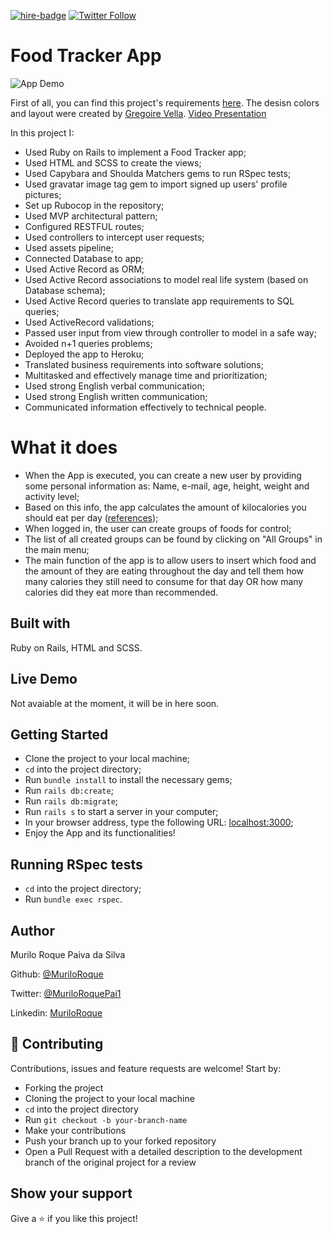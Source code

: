 [![hire-badge](https://img.shields.io/badge/Consult%20/%20Hire%20Murilo-Click%20to%20Contact-brightgreen)](mailto:muriloengqui@gmail.com) [![Twitter Follow](https://img.shields.io/twitter/follow/MuriloRoquePai1?label=Follow%20Murilo%20on%20Twitter&style=social)](https://twitter.com/MuriloRoquePai1)

# Food Tracker App

![App Demo](https://giphy.com/gifs/ZeX6jRq7IvKGLWDYyS/html5)

First of all, you can find this project's requirements [here](https://www.notion.so/Group-our-transactions-ccea2b6642664540a70de9f30bdff4ce).
The desisn colors and layout were created by [Gregoire Vella](https://www.behance.net/gregoirevella).
[Video Presentation](loom.com)

In this project I:

- Used Ruby on Rails to implement a Food Tracker app;
- Used HTML and SCSS to create the views;
- Used Capybara and Shoulda Matchers gems to run RSpec tests;
- Used gravatar image tag gem to import signed up users' profile pictures;
- Set up Rubocop in the repository;
- Used MVP architectural pattern;
- Configured RESTFUL routes;
- Used controllers to intercept user requests;
- Used assets pipeline;
- Connected Database to app;
- Used Active Record as ORM;
- Used Active Record associations to model real life system (based on Database schema);
- Used Active Record queries to translate app requirements to SQL queries;
- Used ActiveRecord validations;
- Passed user input from view through controller to model in a safe way;
- Avoided n+1 queries problems;
- Deployed the app to Heroku;
- Translated business requirements into software solutions;
- Multitasked and effectively manage time and prioritization;
- Used strong English verbal communication;
- Used strong English written communication;
- Communicated information effectively to technical people.

# What it does

- When the App is executed, you can create a new user by providing some personal information as: Name, e-mail, age, height, weight and activity level;
- Based on this info, the app calculates the amount of kilocalories you should eat per day ([references](https://www.bmi-calculator.net/bmr-calculator/bmr-formula.php));
- When logged in, the user can create groups of foods for control;
- The list of all created groups can be found by clicking on "All Groups" in the main menu;
- The main function of the app is to allow users to insert which food and the amount of they are eating throughout the day and tell them how many calories they still need to consume for that day OR how many calories did they eat more than recommended.

## Built with

Ruby on Rails, HTML and SCSS.

## Live Demo

Not avaiable at the moment, it will be in here soon.

## Getting Started

- Clone the project to your local machine;
- `cd` into the project directory;
- Run `bundle install` to install the necessary gems;
- Run `rails db:create`;
- Run `rails db:migrate`;
- Run `rails s` to start a server in your computer;
- In your browser address, type the following URL: [localhost:3000](localhost:3000);
- Enjoy the App and its functionalities!

## Running RSpec tests

- `cd` into the project directory;
- Run `bundle exec rspec`.

## Author

Murilo Roque Paiva da Silva

Github: [@MuriloRoque](https://github.com/MuriloRoque)

Twitter: [@MuriloRoquePai1](https://twitter.com/MuriloRoquePai1)

Linkedin: [MuriloRoque](https://www.linkedin.com/in/murilo-roque-b1268741/)

## 🤝 Contributing

Contributions, issues and feature requests are welcome! Start by:

- Forking the project
- Cloning the project to your local machine
- `cd` into the project directory
- Run `git checkout -b your-branch-name`
- Make your contributions
- Push your branch up to your forked repository
- Open a Pull Request with a detailed description to the development branch of the original project for a review

## Show your support

Give a ⭐️ if you like this project!
